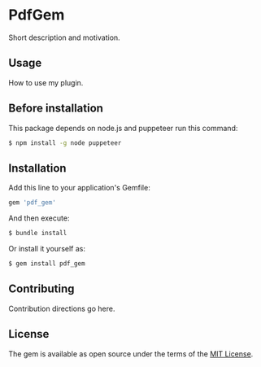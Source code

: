 # PdfGem
Short description and motivation.

## Usage
How to use my plugin.

## Before installation
This package depends on node.js and puppeteer run this command:

```bash
$ npm install -g node puppeteer
```

## Installation
Add this line to your application's Gemfile:

```ruby
gem 'pdf_gem'
```

And then execute:
```bash
$ bundle install
```

Or install it yourself as:
```bash
$ gem install pdf_gem
```

## Contributing
Contribution directions go here.

## License
The gem is available as open source under the terms of the [MIT License](https://opensource.org/licenses/MIT).
